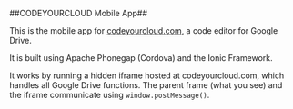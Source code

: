 ##CODEYOURCLOUD Mobile App##

This is the mobile app for <a href="https://codeyourcloud.com">codeyourcloud.com</a>, a code editor for Google Drive.

It is built using Apache Phonegap (Cordova) and the Ionic Framework.

It works by running a hidden iframe hosted at codeyourcloud.com, which handles all Google Drive functions. The parent frame (what you see) and the iframe communicate using <code>window.postMessage()</code>.
